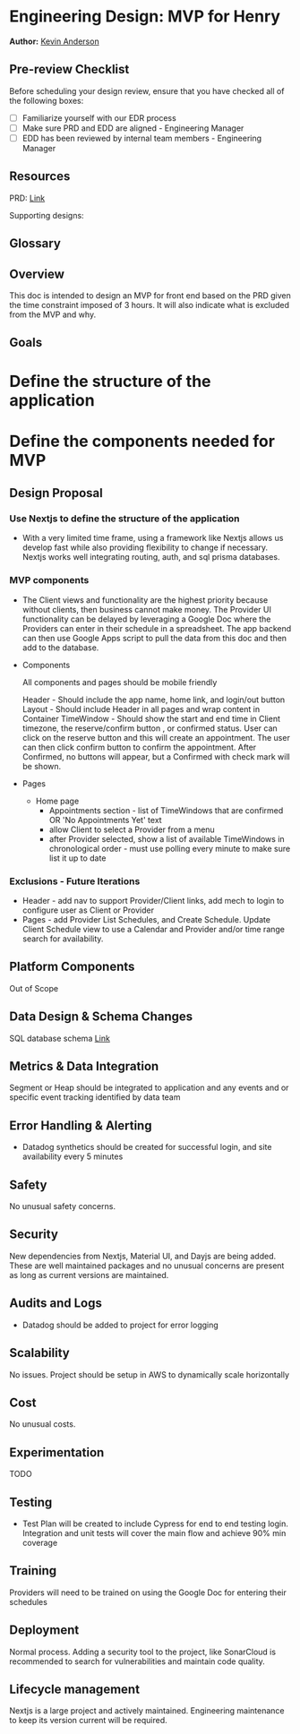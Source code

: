 # Engineering Design: MVP for Henry

**Author:** [Kevin Anderson](kevin.m.anderson@icloud.com)

## Pre-review Checklist

Before scheduling your design review, ensure that you have checked all of the following boxes:

- [ ] Familiarize yourself with our EDR process
- [ ] Make sure PRD and EDD are aligned - Engineering Manager
- [ ] EDD has been reviewed by internal team members - Engineering Manager

## Resources

PRD: [Link](./productRequirements.md)

Supporting designs:


## Glossary

<!--

List of terms, acronyms and/or abbreviations with their respective definitions that will be used across this EDD.

-->

## Overview

This doc is intended to design an MVP for front end based on the PRD given the time constraint imposed of 3 hours. It will also indicate what is excluded from the MVP and why.

## Goals

# Define the structure of the application

# Define the components needed for MVP

## Design Proposal

### Use Nextjs to define the structure of the application

- With a very limited time frame, using a framework like Nextjs allows us develop fast while also providing flexibility to change if necessary. Nextjs works well integrating routing, auth, and sql prisma databases.

### MVP components

- The Client views and functionality are the highest priority because without clients, then business cannot make money. The Provider UI functionality can be delayed by leveraging a Google Doc where the Providers can enter in their schedule in a spreadsheet. The app backend can then use Google Apps script to pull the data from this doc and then add to the database.

- Components

  All components and pages should be mobile friendly

  Header -  Should include the app name, home link, and login/out button
  Layout -  Should include Header in all pages and wrap content in Container
  TimeWindow - Should show the start and end time in Client timezone, the reserve/confirm button , or confirmed status. User can click on the reserve button and this will create an appointment. The user can then click confirm button to confirm the appointment. After Confirmed, no buttons will appear, but a Confirmed with check mark will be shown.

- Pages
  - Home page 
    - Appointments section - list of TimeWindows that are confirmed OR 'No Appointments Yet' text
    - allow Client to select a Provider from a menu
    - after Provider selected, show a list of available TimeWindows in chronological order - must use polling every minute to make sure list it up to date

### Exclusions - Future Iterations

- Header - add nav to support Provider/Client links, add mech to login to configure user as Client or Provider
- Pages - add Provider List Schedules, and Create Schedule. Update Client Schedule view to use a Calendar and Provider and/or time range search for availability.

## Platform Components

Out of Scope

## Data Design & Schema Changes

SQL database schema [Link](../prisma/schema.prisma)

## Metrics & Data Integration

Segment or Heap should be integrated to application and any events and or specific event tracking identified by data team

## Error Handling & Alerting
- Datadog synthetics should be created for successful login, and site availability every 5 minutes


## Safety

No unusual safety concerns.

## Security

New dependencies from Nextjs, Material UI, and Dayjs are being added.  These are well maintained packages and no unusual concerns are present as long as current versions are maintained. 

## Audits and Logs

- Datadog should be added to project for error logging

## Scalability

No issues.  Project should be setup in AWS to dynamically scale horizontally

## Cost

No unusual costs.

## Experimentation

TODO

## Testing

- Test Plan will be created to include Cypress for end to end testing login. Integration and unit tests will cover the main flow and achieve 90% min coverage

## Training

Providers will need to be trained on using the Google Doc for entering their schedules

## Deployment

Normal process.   Adding a security tool to the project, like SonarCloud is recommended to search for vulnerabilities and maintain code quality.

## Lifecycle management

Nextjs is a large project and actively maintained. Engineering maintenance to keep its version current will be required.
